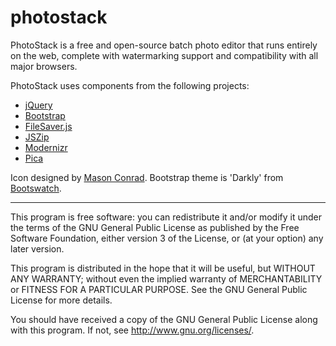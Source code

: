 # photostack

PhotoStack is a free and open-source batch photo editor that runs entirely on the web, complete with watermarking support and compatibility with all major browsers.

PhotoStack uses components from the following projects:

- [jQuery](https://jquery.com/)
- [Bootstrap](https://getbootstrap.com)
- [FileSaver.js](https://github.com/eligrey/FileSaver.js/)
- [JSZip](https://stuk.github.io/jszip/)
- [Modernizr](https://modernizr.com/)
- [Pica](https://github.com/nodeca/pica)

Icon designed by [Mason Conrad](https://twitter.com/MasNConrad). Bootstrap theme is 'Darkly' from [Bootswatch](https://bootswatch.com/).

---------------------------------------------------------

This program is free software: you can redistribute it and/or modify
it under the terms of the GNU General Public License as published by
the Free Software Foundation, either version 3 of the License, or
(at your option) any later version.

This program is distributed in the hope that it will be useful,
but WITHOUT ANY WARRANTY; without even the implied warranty of
MERCHANTABILITY or FITNESS FOR A PARTICULAR PURPOSE.  See the
GNU General Public License for more details.

You should have received a copy of the GNU General Public License
along with this program.  If not, see <http://www.gnu.org/licenses/>.
